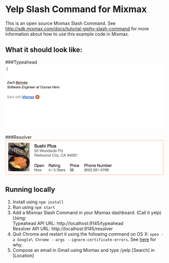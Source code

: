# Yelp Slash Command for Mixmax

This is an open source Mixmax Slash Command.
See <http://sdk.mixmax.com/docs/tutorial-giphy-slash-command> for more information about
how to use this example code in Mixmax.

## What it should look like:
###Typeahead<br>
![typeahead](https://raw.githubusercontent.com/Mechdriver/mixmax-yelp-slash-command/master/screenshots/typeahead.gif)

###Resolver<br>
![resolver](https://raw.githubusercontent.com/Mechdriver/mixmax-yelp-slash-command/master/screenshots/resolver.png)

## Running locally

1. Install using `npm install`
2. Run using `npm start`
3. Add a Mixmax Slash Command in your Mixmax dashboard. (Call it yelp) Using:<br>
   Typeahead API URL: http://localhost:9145/typeahead<br>
   Resolver API URL: http://localhost:9145/resolver
4. Quit Chrome and restart it using the following command on OS X: `open -a Google\ Chrome --args --ignore-certificate-errors`. See [here](http://developer.mixmax.com/docs/integration-api-appendix#local-development-error-neterr_insecure_response) for why.
5. Compose an email in Gmail using Mixmax and type /yelp [Search] in [Location]
